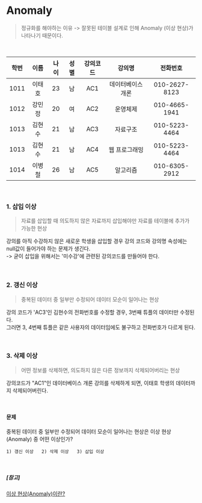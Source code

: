 # Anomaly

> 정규화를 해야하는 이유
-> 잘못된 테이블 설계로 인해 Anomaly (이상 현상)가 나타나기 때문이다.

<br>

| 학번 | 이름 | 나이 | 성별 | 강의코드 | 강의명 | 전화번호 |
|---|:---:|:---:|:---:|:---:|:---:|:---:|
| 1011 | 이태호 | 23 | 남 | AC1 | 데이터베이스 개론 | 010-2627-8123 |
| 1012 | 강민정 | 20 | 여 | AC2 | 운영체제 | 010-4665-1941 |
| 1013 | 김현수 | 21 | 남 | AC3 | 자료구조 | 010-5223-4464 |
| 1013 | 김현수 | 21 | 남 | AC4 | 웹 프로그래밍 | 010-5223-4464 |
| 1014 | 이병철 | 26 | 남 | AC5 | 알고리즘 | 010-6305-2912 |

<br>

### 1. 삽입 이상

> 자료를 삽입할 때 의도하지 않은 자료까지 삽입해야만 자료를 테이블에 추가가 가능한 현상

강의를 아직 수강하지 않은 새로운 학생을 삽입할 경우 강의 코드와 강의명 속성에는 null값이 들어가야 하는 문제가 생긴다.  
-> 굳이 삽입을 위해서는 '미수강'에 관련된 강의코드를 만들어야 한다.

<br>

### 2. 갱신 이상

> 중복된 데이터 중 일부만 수정되어 데이터 모순이 일어나는 현상

강의 코드가 'AC3'인 김현수의 전화번호를 수정할 경우, 3번째 튜플의 데이터만 수정된다.  
그러면 3, 4번째 튜플은 같은 사용자의 데이터임에도 불구하고 전화번호가 다르게 된다.

<br>

### 3. 삭제 이상

> 어떤 정보를 삭제하면, 의도하지 않은 다른 정보까지 삭제되어버리는 현상

강의코드가 "AC1"인 데이터베이스 개론 강의를 삭제하게 되면, 이태호 학생의 데이터까지 삭제되어버린다.

<br>

#### 문제
중복된 데이터 중 일부만 수정되어 데이터 모순이 일어나는 현상은 이상 현상(Anomaly) 중 어떤 이상인가?
    
    1) 갱신 이상   2) 삭제 이상   3) 삽입 이상

<br>

##### [참고]
[이상 현상(Anomaly)이란?](<https://dev-coco.tistory.com/63>)
